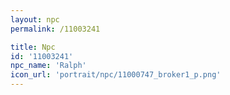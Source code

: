 ```yaml
---
layout: npc
permalink: /11003241

title: Npc
id: '11003241'
npc_name: 'Ralph'
icon_url: 'portrait/npc/11000747_broker1_p.png'
---
```

